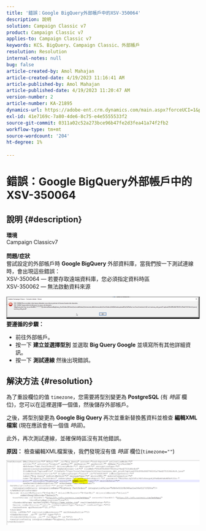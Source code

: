 ```yaml
---
title: '錯誤：Google BigQuery外部帳戶中的XSV-350064'
description: 說明
solution: Campaign Classic v7
product: Campaign Classic v7
applies-to: Campaign Classic v7
keywords: KCS、BigQuery、Campaign Classic、外部帳戶
resolution: Resolution
internal-notes: null
bug: false
article-created-by: Amol Mahajan
article-created-date: 4/19/2023 11:16:41 AM
article-published-by: Amol Mahajan
article-published-date: 4/19/2023 11:20:47 AM
version-number: 2
article-number: KA-21895
dynamics-url: https://adobe-ent.crm.dynamics.com/main.aspx?forceUCI=1&pagetype=entityrecord&etn=knowledgearticle&id=37f452a2-a3de-ed11-a7c7-6045bd0065b6
exl-id: 41e7169c-7a80-4de6-8c75-e4e5555533f2
source-git-commit: 0311a02c52a273bce96b47fe2d3fea41a74f2fb2
workflow-type: tm+mt
source-wordcount: '204'
ht-degree: 1%

---
```


# 錯誤：Google BigQuery外部帳戶中的XSV-350064

## 說明 {#description}

<b>環境</b><br>Campaign Classicv7<br> <br><b>問題/症狀</b><br>嘗試設定的外部帳戶時 <b>Google BigQuery</b> 外部資料庫，當我們按一下測試連線時，會出現這些錯誤：
 <br>XSV-350064 — 若要存取遠端資料庫，您必須指定資料時區<br>XSV-350062 — 無法啟動資料來源<br> <br>![](assets/___4cf452a2-a3de-ed11-a7c7-6045bd0065b6___.png)<br>
<b>要遵循的步驟：</b>

- 前往外部帳戶。
- 按一下 <b>建立並選擇型別</b> 並選取 <b>Big Query Google</b> 並填寫所有其他詳細資訊。
- 按一下 <b>測試連線</b> 然後出現錯誤。



## 解決方法 {#resolution}


為了重設欄位的值 `timezone`，您需要將型別變更為 <b>PostgreSQL</b> (有 *時區* 欄位)，您可以在這裡選擇一個值，然後儲存外部帳戶。

之後，將型別變更為 <b>Google Big Query </b>再次並重新替換舊資料並檢查 <b>編輯XML檔案</b> (現在應該會有一個值 *時區*)。

此外，再次測試連線，並確保時區沒有其他錯誤。


<b>原因：</b>
檢查編輯XML檔案後，我們發現沒有值 *時區* 欄位(`timezone=""`)



![](assets/c4243b67-d0dd-ed11-a7c7-6045bd006c82.png)
